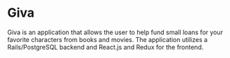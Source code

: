 # Giva

Giva is an application that allows the user to help fund small loans for your favorite characters from books and movies. The application utilizes a Rails/PostgreSQL backend and React.js and Redux for the frontend.

